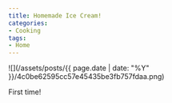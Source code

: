 ```yaml
---
title: Homemade Ice Cream!
categories:
- Cooking
tags:
- Home
---
```


![](/assets/posts/{{ page.date | date: "%Y" }}/4c0be62595cc57e45435be3fb757fdaa.png)
  



First time!
